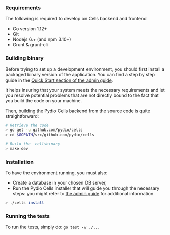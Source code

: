 ### Requirements

The following is required to develop on Cells backend and frontend

- Go version 1.12+
- Git
- Nodejs 6.+ (and npm 3.10+)
- Grunt & grunt-cli

### Building binary

Before trying to set up a development environment, you should first install a packaged binary version of the application. You can find a step by step guide in the [Quick Start section of the admin guide](https://pydio.com/en/docs/cells/v2/quick-start).

It helps insuring that your system meets the necessary requirements and let you resolve potential problems that are not directly bound to the fact that you build the code on your machine.

Then, building the Pydio Cells backend from the source code is quite straightforward:

```sh
# Retrieve the code
> go get -u github.com/pydio/cells
> cd $GOPATH/src/github.com/pydio/cells

# Build the  cellsbinary
> make dev
```

### Installation

To have the environment running, you must also:

- Create a database in your chosen DB server,
- Run the Pydio Cells installer that will guide you through the necessary steps: you might refer to [the admin guide](https://pydio.com/en/docs/administration-guides) for additional information.

```sh
> ./cells install
```

### Running the tests

To run the tests, simply do: `go test -v ./...`
